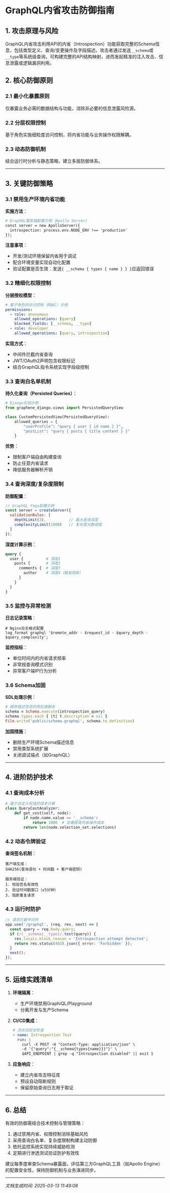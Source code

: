 

# GraphQL内省攻击防御指南

## 1. 攻击原理与风险
GraphQL内省攻击利用API的内省（Introspection）功能获取完整的Schema信息，包括类型定义、查询/变更操作及字段描述。攻击者通过发送`__schema`或`__type`等系统级查询，可构建完整的API结构映射，进而发起精准的注入攻击、信息泄露或逻辑漏洞利用。

## 2. 核心防御原则
### 2.1 最小化暴露原则
仅暴露业务必需的数据结构与功能，消除非必要的信息泄露风险源。

### 2.2 分层权限控制
基于角色实施细粒度访问控制，将内省功能与业务操作权限解耦。

### 2.3 动态防御机制
结合运行时分析与静态策略，建立多层防御体系。

---

## 3. 关键防御策略

### 3.1 禁用生产环境内省功能
**实施方法**：
```graphql
# GraphQL服务端配置示例（Apollo Server）
const server = new ApolloServer({
  introspection: process.env.NODE_ENV !== 'production'
});
```
**注意事项**：
- 开发/测试环境保留内省用于调试
- 配合环境变量实现自动化配置
- 验证配置是否生效：发送`{ __schema { types { name } } }`应返回错误

### 3.2 精细化权限控制
**分层授权模型**：
```yaml
# 基于角色的访问控制（RBAC）示例
permissions:
  - role: anonymous
    allowed_operations: [query]
    blocked_fields: [__schema, __type]
  - role: developer
    allowed_operations: [query, introspection]
```

**实现方式**：
- 中间件拦截内省查询
- JWT/OAuth2声明包含权限标记
- 结合GraphQL指令系统实现字段级控制

### 3.3 查询白名单机制
**持久化查询（Persisted Queries）**：
```python
# Django实现示例
from graphene_django.views import PersistedQueryView

class CustomPersistedView(PersistedQueryView):
    allowed_queries = {
        "userProfile": "query { user { id name } }",
        "postList": "query { posts { title content } }"
    }
```

**优势**：
- 限制客户端自由构建查询
- 防止任意内省请求
- 降低服务器解析开销

### 3.4 查询深度/复杂度限制
**防御配置**：
```javascript
// GraphQL Yoga配置示例
const server = createServer({
  validationRules: [
    depthLimit(3),          // 最大查询深度
    complexityLimit(1000)   // 复杂度分数阈值
  ]
});
```

**深度计算示例**：
```graphql
query {
  user {          # 深度1
    posts {       # 深度2
      comments {  # 深度3
        author    # 深度4（触发阻断）
      }
    }
  }
}
```

### 3.5 监控与异常检测
**日志记录策略**：
```nginx
# Nginx日志格式配置
log_format graphql '$remote_addr - $request_id - $query_depth - $query_complexity';
```

**监控指标**：
- 单位时间内的内省请求频率
- 非常规查询模式识别
- 异常客户端IP行为分析

### 3.6 Schema加固
**SDL处理示例**：
```ruby
# 移除描述信息的预处理脚本
schema = Schema.execute(introspection_query)
schema.types.each { |t| t.description = nil }
File.write('public/schema.graphql', schema.to_definition)
```

**加固措施**：
- 删除生产环境Schema描述信息
- 禁用类型系统扩展
- 关闭调试端点（如GraphiQL）

---

## 4. 进阶防护技术

### 4.1 查询成本分析
```python
# 基于自定义权值的成本计算
class QueryCostAnalyzer:
    def get_cost(self, node):
        if node.name.value == '__schema': 
            return 1000  # 显著提高内省操作成本
        return len(node.selection_set.selections)
```

### 4.2 动态令牌验证
**查询签名机制**：
```
客户端生成：
SHA256(查询语句 + 时间戳 + 客户端密钥)

服务端验证：
1. 校验签名有效性
2. 验证时间戳窗口（±5分钟）
3. 阻断重复请求
```

### 4.3 运行时防护
```javascript
// 请求拦截中间件
app.use('/graphql', (req, res, next) => {
  const query = req.body.query;
  if (/(__schema|__type)/.test(query)) {
    res.locals.block_reason = 'Introspection attempt detected';
    return res.status(403).json({ error: 'Forbidden' });
  }
  next();
});
```

---

## 5. 运维实践清单

1. **环境隔离**：
   - 生产环境禁用GraphiQL/Playground
   - 分离开发与生产Schema

2. **CI/CD集成**：
   ```yaml
   # 流水线安全检查
   - name: Introspection Test
     run: |
       curl -X POST -H "Content-Type: application/json" \
       -d '{"query":"{__schema{types{name}}}"}' \
       $API_ENDPOINT | grep -q "Introspection disabled" || exit 1
   ```

3. **应急响应**：
   - 建立内省攻击特征库
   - 预设自动阻断规则
   - 保留原始查询日志用于取证

---

## 6. 总结
有效的防御需结合技术控制与管理策略：
1. 通过禁用内省、权限控制消除基础风险
2. 采用查询白名单、复杂度限制构建主动防御
3. 依托监控系统实现持续威胁检测
4. 定期进行渗透测试验证防护有效性

建议每季度审查Schema暴露面，评估第三方GraphQL工具（如Apollo Engine）的配置安全性，保持防御机制与业务演进同步。

---

*文档生成时间: 2025-03-13 11:49:08*
